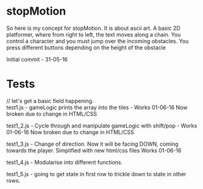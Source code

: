 # stopMotion

So here is my concept for stopMotion. It is about ascii art. A basic 2D platformer, where from right to left, the text moves along a chain. You control a character and you must jump over the incoming obstacles. You press different buttons depending on the height of the obstacle 

Initial commit - 31-05-16

# Tests

// let's get a basic field happening.  
test1.js - gameLogic prints the array into the tiles - Works 01-06-16
		   Now broken due to change in HTML/CSS

test1_2.js - Cycle through and manipulate gameLogic with shift/pop - Works 01-06-16
		   Now broken due to change in HTML/CSS


test1_3.js - Change of direction. Now it will be facing DOWN, coming towards the player. 
			 Simplified with new html/css files
			 Works 01-06-16

test1_4.js - Modularise into different functions. 

test1_5.js - going to get state in first row to trickle down to state in other rows. 

